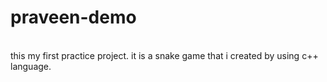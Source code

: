 # praveen-demo

<br>
this my first practice project. it is a snake game that i created by using c++ language.
